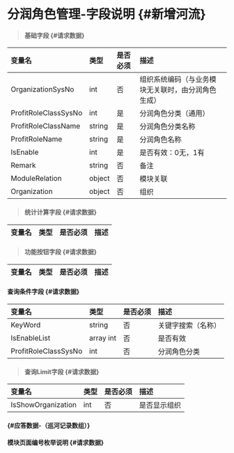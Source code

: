 # 分润角色管理-字段说明 {#新增河流}

> #### 基础字段 {#请求数据}

| 变量名 | 类型 | 是否必须 | 描述 |
| :--- | :--- | :--- | :--- |
| OrganizationSysNo | int | 否 | 组织系统编码（与业务模块无关联时，由分润角色生成） |
| ProfitRoleClassSysNo | int | 是 | 分润角色分类（通用） |
| ProfitRoleClassName | string | 是 | 分润角色分类名称 |
| ProfitRoleName | string | 是 | 分润角色名称 |
| IsEnable | int | 是 | 是否有效：0无，1有 |
| Remark | string | 否 | 备注 |
| ModuleRelation | object | 否 | 模块关联 |
| Organization | object | 否 | 组织 |

> #### 统计计算字段 {#请求数据}

| 变量名 | 类型 | 是否必须 | 描述 |
| :--- | :--- | :--- | :--- |


> #### 功能按钮字段 {#请求数据}

| 变量名 | 类型 | 是否必须 | 描述 |
| :--- | :--- | :--- | :--- |


#### 查询条件字段 {#请求数据}

| 变量名 | 类型 | 是否必须 | 描述 |
| :--- | :--- | :--- | :--- |
| KeyWord | string | 否 | 关键字搜索（名称） |
| IsEnableList | array int | 否 | 是否有效 |
| ProfitRoleClassSysNo | int | 否 | 分润角色分类 |

> #### 查询Limit字段 {#请求数据}

| 变量名 | 类型 | 是否必须 | 描述 |
| :--- | :--- | :--- | :--- |
| IsShowOrganization | int | 否 | 是否显示组织 |

####  {#应答数据-（巡河记录数组）}

#### 模块页面编号枚举说明 {#请求数据}



